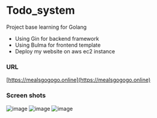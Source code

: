 # Todo_system
Project base learning for Golang
- Using Gin for backend framework
- Using Bulma for frontend template
- Deploy my website on aws ec2 instance
### URL
[https://mealsgogogo.online](https://mealsgogogo.online)

### Screen shots
![image](https://user-images.githubusercontent.com/93956496/228829522-2b700b1c-ce90-4988-9929-bc20675aa0fb.png)
![image](https://user-images.githubusercontent.com/93956496/228829527-a12ee826-9022-48fb-9de5-480365bf0c3c.png)
![image](https://user-images.githubusercontent.com/93956496/228829530-dad64af2-bb3e-43ca-99e0-3e47a564cb6d.png)
